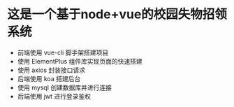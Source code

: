 # 这是一个基于node+vue的校园失物招领系统

- 前端使用 vue-cli 脚手架搭建项目
- 使用 ElementPlus 组件库实现页面的快速搭建
- 使用 axios 封装接口请求
- 后端使用 koa 搭建后台
- 使用 mysql 创建数据库并进行连接
- 后端使用 jwt 进行登录鉴权